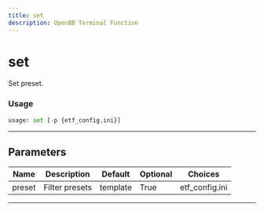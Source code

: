 ```yaml
---
title: set
description: OpenBB Terminal Function
---
```


# set

Set preset.

### Usage 
```python
usage: set [-p {etf_config.ini}]
```

---
## Parameters

| Name | Description | Default | Optional | Choices |
| ---- | ----------- | ------- | -------- | ------- |
| preset | Filter presets | template | True | etf_config.ini |


---
